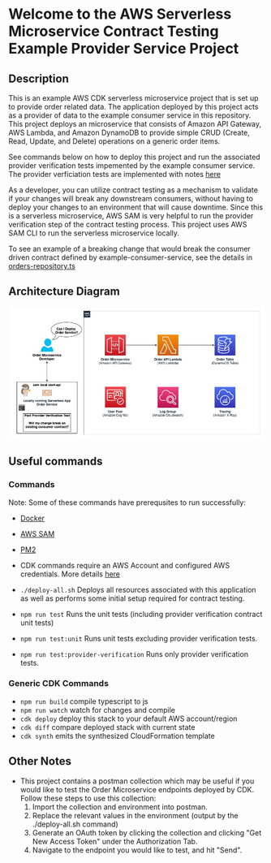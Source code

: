 # Welcome to the AWS Serverless Microservice Contract Testing Example Provider Service Project

## Description

This is an example AWS CDK serverless microservice project that is set up to provide order related data. The application deployed by this project acts as a provider of data to the example consumer service in this repository. This project deploys an microservice that consists of Amazon API Gateway, AWS Lambda, and Amazon DynamoDB to provide simple CRUD (Create, Read, Update, and Delete) operations on a generic order items.

See commands below on how to deploy this project and run the associated provider verification tests impemented by the example consumer service. The provider verficiation tests are implemented with notes [here](./test/provider-verification-tests/provider-verification-tests.test.ts)

As a developer, you can utilize contract testing as a mechanism to validate if your changes will break any downstream consumers, without having to deploy your changes to an environment that will cause downtime. Since this is a serverless microservice, AWS SAM is very helpful to run the provider verification step of the contract testing process. This project uses AWS SAM CLI to run the serverless microservice locally.

To see an example of a breaking change that would break the consumer driven contract defined by example-consumer-service, see the details in [orders-repository.ts](./lambdas/provider-service-handler/src/repositories/orders-repository.ts)

## Architecture Diagram

![Architecture Diagram](./images/OrderServiceArchitectureDiagram.jpg?raw=true)

## Useful commands

### Commands
Note: Some of these commands have prerequsites to run successfully:
* [Docker](https://docs.docker.com/get-started/)
* [AWS SAM](https://docs.aws.amazon.com/serverless-application-model/latest/developerguide/install-sam-cli.html)
* [PM2](https://pm2.io/docs/runtime/guide/installation/)
* CDK commands require an AWS Account and configured AWS credentials. More details [here](https://docs.aws.amazon.com/cdk/v2/guide/getting_started.html)

* `./deploy-all.sh` Deploys all resources associated with this application as well as performs some initial setup required for contract testing.
* `npm run test` Runs the unit tests (including provider verification contract unit tests)
* `npm run test:unit` Runs unit tests excluding provider verification tests.
* `npm run test:provider-verification` Runs only provider verification tests.


### Generic CDK Commands
* `npm run build`   compile typescript to js
* `npm run watch`   watch for changes and compile
* `cdk deploy`      deploy this stack to your default AWS account/region
* `cdk diff`        compare deployed stack with current state
* `cdk synth`       emits the synthesized CloudFormation template

## Other Notes

* This project contains a postman collection which may be useful if you would like to test the Order Microservice endpoints deployed by CDK. Follow these steps to use this collection:
    1. Import the collection and environment into postman. 
    2. Replace the relevant values in the environment (output by the ./deploy-all.sh command)
    3. Generate an OAuth token by clicking the collection and clicking "Get New Access Token" under the Authorization Tab.
    4. Navigate to the endpoint you would like to test, and hit "Send".
